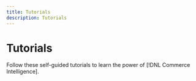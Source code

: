 ```yaml
---
title: Tutorials
description: Tutorials
---
```

# Tutorials

Follow these self-guided tutorials to learn the power of [!DNL Commerce Intelligence].
